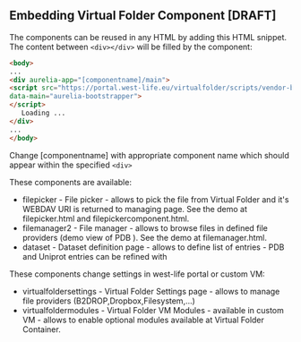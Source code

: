 ## Embedding Virtual Folder Component [DRAFT]

The components can be reused in any HTML by adding this HTML snippet. The content between `<div></div>` will be filled by the component:
```html
<body>
...
<div aurelia-app="[componentname]/main">
<script src="https://portal.west-life.eu/virtualfolder/scripts/vendor-bundle.js" 
data-main="aurelia-bootstrapper">
</script>
   Loading ...
</div>
...
</body>
```
Change [componentname] with appropriate component name which should appear within the specified `<div>`

These components are available:
- filepicker - File picker - allows to pick the file from Virtual Folder and it's WEBDAV URI is returned to managing page. See the demo at filepicker.html and filepickercomponent.html.
- filemanager2 - File manager - allows to browse files in defined file providers (demo view of PDB ). See the demo at filemanager.html.
- dataset - Dataset definition page - allows to define list of entries - PDB and Uniprot entries can be refined with

These components change settings in west-life portal or custom VM:
- virtualfoldersettings - Virtual Folder Settings page - allows to manage file providers (B2DROP,Dropbox,Filesystem,...)
- virtualfoldermodules - Virtual Folder VM Modules - available in custom VM - allows to enable optional modules available at Virtual Folder Container.



